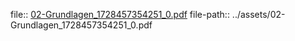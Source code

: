 file:: [02-Grundlagen_1728457354251_0.pdf](../assets/02-Grundlagen_1728457354251_0.pdf)
file-path:: ../assets/02-Grundlagen_1728457354251_0.pdf
